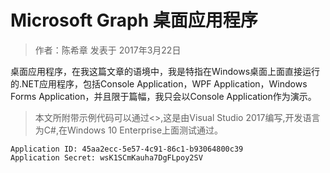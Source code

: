 # Microsoft Graph 桌面应用程序
> 作者：陈希章 发表于 2017年3月22日

桌面应用程序，在我这篇文章的语境中，我是特指在Windows桌面上面直接运行的.NET应用程序，包括Console Application，WPF Application，Windows Forms Application，并且限于篇幅，我只会以Console Application作为演示。

> 本文所附带示例代码可以通过<>,这是由Visual Studio 2017编写,开发语言为C#,在Windows 10 Enterprise上面测试通过。

```
Application ID: 45aa2ecc-5e57-4c91-86c1-b93064800c39
Application Secret: wsK1SCmKauha7DgFLpoy2SV

```